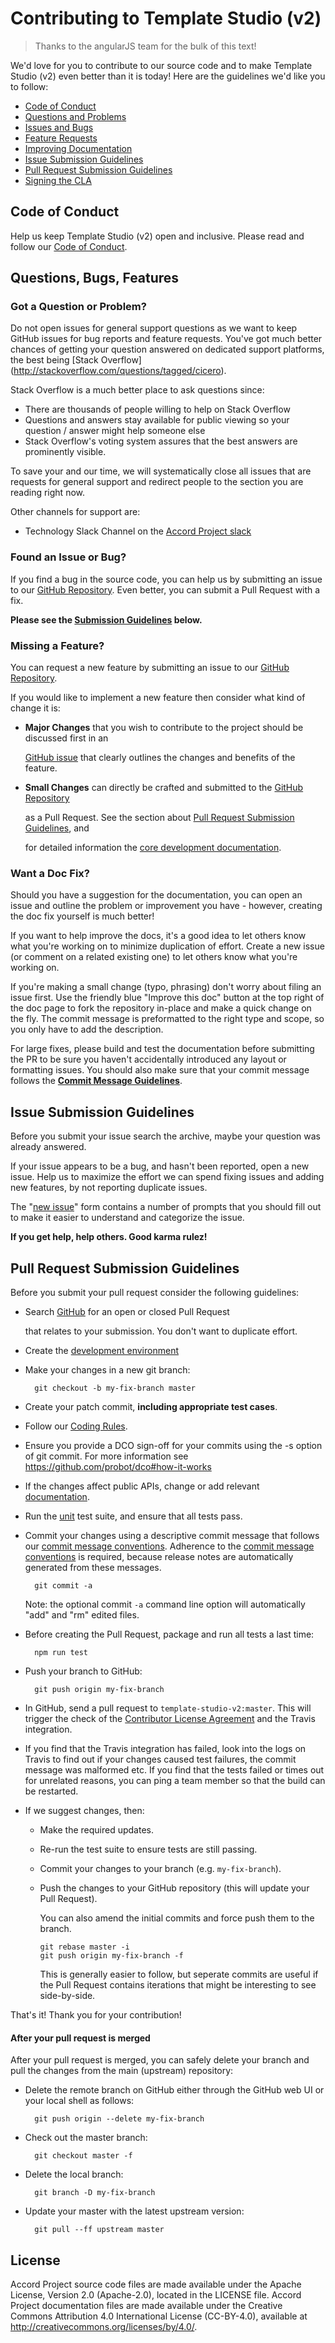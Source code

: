 # Contributing to Template Studio (v2)

> Thanks to the angularJS team for the bulk of this text!

We'd love for you to contribute to our source code and to make Template Studio (v2) even better than it is today! Here are the guidelines we'd like you to follow:

* [Code of Conduct](contributing.md#coc)
* [Questions and Problems](contributing.md#question)
* [Issues and Bugs](contributing.md#issue)
* [Feature Requests](contributing.md#feature)
* [Improving Documentation](contributing.md#docs)
* [Issue Submission Guidelines](contributing.md#submit)
* [Pull Request Submission Guidelines](contributing.md#submit-pr)
* [Signing the CLA](contributing.md#cla)

## <a name="coc"></a> Code of Conduct

Help us keep Template Studio (v2) open and inclusive. Please read and follow our [Code of Conduct][coc].

## <a name="requests"></a> Questions, Bugs, Features

### <a name="question"></a> Got a Question or Problem?

Do not open issues for general support questions as we want to keep GitHub issues for bug reports and feature requests. You've got much better chances of getting your question answered on dedicated support platforms, the best being \[Stack Overflow\](http://stackoverflow.com/questions/tagged/cicero).

Stack Overflow is a much better place to ask questions since:

* There are thousands of people willing to help on Stack Overflow
* Questions and answers stay available for public viewing so your question / answer might help someone else
* Stack Overflow's voting system assures that the best answers are prominently visible.

To save your and our time, we will systematically close all issues that are requests for general support and redirect people to the section you are reading right now.

Other channels for support are:

* Technology Slack Channel on the [Accord Project slack](https://accord-project.slack.com/messages/C7U521CTG)

### <a name="issue"></a> Found an Issue or Bug?

If you find a bug in the source code, you can help us by submitting an issue to our [GitHub Repository][github-issues]. Even better, you can submit a Pull Request with a fix.

**Please see the **[**Submission Guidelines**](#submit)** below.**

### <a name="feature"></a> Missing a Feature?

You can request a new feature by submitting an issue to our [GitHub Repository][github-issues].

If you would like to implement a new feature then consider what kind of change it is:

* **Major Changes** that you wish to contribute to the project should be discussed first in an

  [GitHub issue][github-issues] that clearly outlines the changes and benefits of the feature.

* **Small Changes** can directly be crafted and submitted to the [GitHub Repository][github]

  as a Pull Request. See the section about [Pull Request Submission Guidelines](contributing.md#submit-pr), and

  for detailed information the [core development documentation][developers].

### <a name="docs"></a> Want a Doc Fix?

Should you have a suggestion for the documentation, you can open an issue and outline the problem or improvement you have - however, creating the doc fix yourself is much better!

If you want to help improve the docs, it's a good idea to let others know what you're working on to minimize duplication of effort. Create a new issue \(or comment on a related existing one\) to let others know what you're working on.

If you're making a small change \(typo, phrasing\) don't worry about filing an issue first. Use the friendly blue "Improve this doc" button at the top right of the doc page to fork the repository in-place and make a quick change on the fly. The commit message is preformatted to the right type and scope, so you only have to add the description.

For large fixes, please build and test the documentation before submitting the PR to be sure you haven't accidentally introduced any layout or formatting issues. You should also make sure that your commit message follows the [**Commit Message Guidelines**][developers.commits].

## <a name="submit"></a> Issue Submission Guidelines

Before you submit your issue search the archive, maybe your question was already answered.

If your issue appears to be a bug, and hasn't been reported, open a new issue. Help us to maximize the effort we can spend fixing issues and adding new features, by not reporting duplicate issues.

The "[new issue][github-new-issue]" form contains a number of prompts that you should fill out to make it easier to understand and categorize the issue.

**If you get help, help others. Good karma rulez!**

## <a name="submit-pr"></a> Pull Request Submission Guidelines

Before you submit your pull request consider the following guidelines:

* Search [GitHub][pulls] for an open or closed Pull Request

  that relates to your submission. You don't want to duplicate effort.

* Create the [development environment][developers.setup]
* Make your changes in a new git branch:

  ```text
    git checkout -b my-fix-branch master
  ```

* Create your patch commit, **including appropriate test cases**.
* Follow our [Coding Rules][developers.rules].
* Ensure you provide a DCO sign-off for your commits using the -s option of git commit. For more information see https://github.com/probot/dco#how-it-works
* If the changes affect public APIs, change or add relevant [documentation][developers.documentation].
* Run the [unit][developers.unit-tests] test suite, and ensure that all tests pass.

* Commit your changes using a descriptive commit message that follows our [commit message conventions][developers.commits]. Adherence to the [commit message conventions][developers.commits] is required, because release notes are automatically generated from these messages.

  ```text
    git commit -a
  ```

  Note: the optional commit `-a` command line option will automatically "add" and "rm" edited files.

* Before creating the Pull Request, package and run all tests a last time:

  ```text
    npm run test
  ```

* Push your branch to GitHub:

  ```text
    git push origin my-fix-branch
  ```

* In GitHub, send a pull request to `template-studio-v2:master`. This will trigger the check of the [Contributor License Agreement](contributing.md#cla) and the Travis integration.
* If you find that the Travis integration has failed, look into the logs on Travis to find out if your changes caused test failures, the commit message was malformed etc. If you find that the tests failed or times out for unrelated reasons, you can ping a team member so that the build can be restarted.
* If we suggest changes, then:
  * Make the required updates.
  * Re-run the test suite to ensure tests are still passing.
  * Commit your changes to your branch \(e.g. `my-fix-branch`\).
  * Push the changes to your GitHub repository \(this will update your Pull Request\).

    You can also amend the initial commits and force push them to the branch.

    ```text
    git rebase master -i
    git push origin my-fix-branch -f
    ```

    This is generally easier to follow, but seperate commits are useful if the Pull Request contains iterations that might be interesting to see side-by-side.

That's it! Thank you for your contribution!

#### After your pull request is merged

After your pull request is merged, you can safely delete your branch and pull the changes from the main \(upstream\) repository:

* Delete the remote branch on GitHub either through the GitHub web UI or your local shell as follows:

  ```text
    git push origin --delete my-fix-branch
  ```

* Check out the master branch:

  ```text
    git checkout master -f
  ```

* Delete the local branch:

  ```text
    git branch -D my-fix-branch
  ```

* Update your master with the latest upstream version:

  ```text
    git pull --ff upstream master
  ```

## License <a name="license"></a>
Accord Project source code files are made available under the Apache License, Version 2.0 (Apache-2.0), located in the LICENSE file. Accord Project documentation files are made available under the Creative Commons Attribution 4.0 International License (CC-BY-4.0), available at http://creativecommons.org/licenses/by/4.0/.

[coc]: https://github.com/accordproject/docs/blob/master/Accord%20Project%20Code%20of%20Conduct.pdf
[dco]: https://developercertificate.org/
[developers]: DEVELOPERS.md
[developers.commits]: DEVELOPERS.md#commits
[developers.documentation]: DEVELOPERS.md#documentation
[developers.rules]: DEVELOPERS.md#rules
[developers.setup]: DEVELOPERS.md#setup
[developers.unit-tests]: DEVELOPERS.md#unit-tests
[github-issues]: https://github.com/accordproject/template-studio-v2/issues
[github-new-issue]: https://github.com/accordproject/template-studio-v2/issues/new
[github]: https://github.com/accordproject/template-studio-v2
[pulls]: https://github.com/accordproject/template-studio-v2/pulls